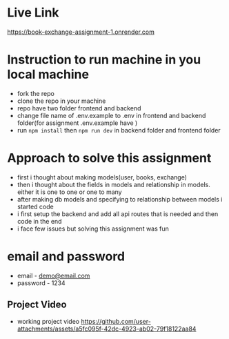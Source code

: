# Live Link
https://book-exchange-assignment-1.onrender.com

# Instruction to run machine in you local machine
- fork the repo
- clone the repo in your machine
- repo have two folder frontend and backend
- change file name of .env.example to .env in frontend and backend folder(for assignment .env.example have )
- run `npm install` then `npm run dev` in backend folder and frontend folder

# Approach to solve this assignment
- first i thought about making models(user, books, exchange)
- then i thought about the fields in models and relationship in models. either it is one to one or one to many
- after making db models and specifying to relationship between models i started code
- i first setup the backend and add all api routes that is needed and then code in the end
- i face few issues but solving this assignment was fun

# email and password
-  email - demo@email.com
-  password - 1234

## Project Video
- working project video
https://github.com/user-attachments/assets/a5fc095f-42dc-4923-ab02-79f18122aa84

